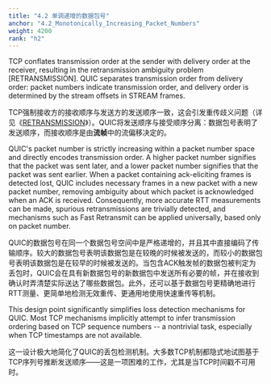 ```yaml
---
title: "4.2 单调递增的数据包号"
anchor: "4.2_Monotonically_Increasing_Packet_Numbers"
weight: 4200
rank: "h2"
---
```


TCP conflates transmission order at the sender with delivery order at the receiver, resulting in the retransmission ambiguity problem [RETRANSMISSION]. QUIC separates transmission order from delivery order: packet numbers indicate transmission order, and delivery order is determined by the stream offsets in STREAM frames.

TCP强制接收方的接收顺序与发送方的发送顺序一致，这会引发重传歧义问题（详见《[RETRANSMISSION]()》）。QUIC将发送顺序与接受顺序分离：数据包号表明了发送顺序，而接收顺序是由**流帧**中的流偏移决定的。

QUIC's packet number is strictly increasing within a packet number space and directly encodes transmission order. A higher packet number signifies that the packet was sent later, and a lower packet number signifies that the packet was sent earlier. When a packet containing ack-eliciting frames is detected lost, QUIC includes necessary frames in a new packet with a new packet number, removing ambiguity about which packet is acknowledged when an ACK is received. Consequently, more accurate RTT measurements can be made, spurious retransmissions are trivially detected, and mechanisms such as Fast Retransmit can be applied universally, based only on packet number.

QUIC的数据包号在同一个数据包号空间中是严格递增的，并且其中直接编码了传输顺序。较大的数据包号表明该数据包是在较晚的时候被发送的，而较小的数据包号表明该数据包是在较早的时候被发送的。当包含ACK触发帧的数据包被判定为丢包时，QUIC会在具有新数据包号的新数据包中发送所有必要的帧，并在接收到确认时弄清楚实际送达了哪些数据包。此外，还可以基于数据包号更精确地进行RTT测量、更简单地检测无效重传、更通用地使用快速重传等机制。

This design point significantly simplifies loss detection mechanisms for QUIC. Most TCP mechanisms implicitly attempt to infer transmission ordering based on TCP sequence numbers -- a nontrivial task, especially when TCP timestamps are not available.

这一设计极大地简化了QUIC的丢包检测机制。大多数TCP机制都隐式地试图基于TCP序列号推断发送顺序——这是一项困难的工作，尤其是当TCP时间戳不可用时。

